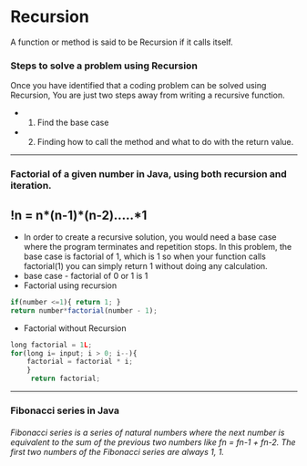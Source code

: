 


<div id="header" display="flex" >
<h1> Recursion</h1>
A function or method is said to be Recursion if it calls itself.
</div>

### Steps to solve a problem using Recursion
<p> Once you have identified that a coding problem can be solved using Recursion, You are just two steps away from writing a recursive function.<p>

- 1.  Find the base case
- 2.  Finding how to call the method and what to do with the return value.
- -----------------------------------------------------------------------
### Factorial of a given number in Java, using both recursion and iteration.
## !n = n*(n-1)*(n-2).....*1

- In order to create a recursive solution, you would need a base case where the program terminates and repetition stops.  In this problem, the base case is factorial of 1, which is 1 so when your function calls factorial(1) you can simply return 1 without doing any calculation. 
- base case - factorial of 0 or 1 is 1 
- Factorial using recursion
```js
if(number <=1){ return 1; } 
return number*factorial(number - 1);
```
- Factorial without Recursion
```js
long factorial = 1L; 
for(long i= input; i > 0; i--){ 
    factorial = factorial * i; 
    }
     return factorial;
```
- -----------------------------------------------------------------------
### Fibonacci series in Java
<h6>Fibonacci series is a series of natural numbers where the next number is equivalent to the sum of the previous two numbers like fn = fn-1 + fn-2. The first two numbers of the Fibonacci series are always 1, 1.</h6>

